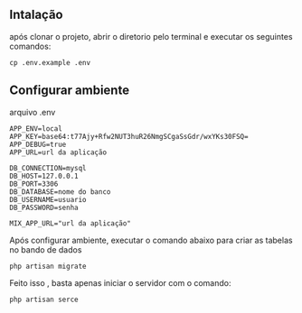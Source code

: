 ## Intalação

após clonar o projeto, abrir o diretorio pelo terminal e executar os seguintes comandos:

`cp .env.example .env`

## Configurar ambiente

arquivo .env

```APP_NAME=Laravel
APP_ENV=local
APP_KEY=base64:t77Ajy+Rfw2NUT3huR26NmgSCgaSsGdr/wxYKs30FSQ=
APP_DEBUG=true
APP_URL=url da aplicação

DB_CONNECTION=mysql
DB_HOST=127.0.0.1
DB_PORT=3306
DB_DATABASE=nome do banco
DB_USERNAME=usuario
DB_PASSWORD=senha

MIX_APP_URL="url da aplicação"
```

Após configurar ambiente, executar o comando abaixo para criar as tabelas no bando de dados

`php artisan migrate`

Feito isso , basta apenas iniciar o servidor com o comando:

`php artisan serce`
